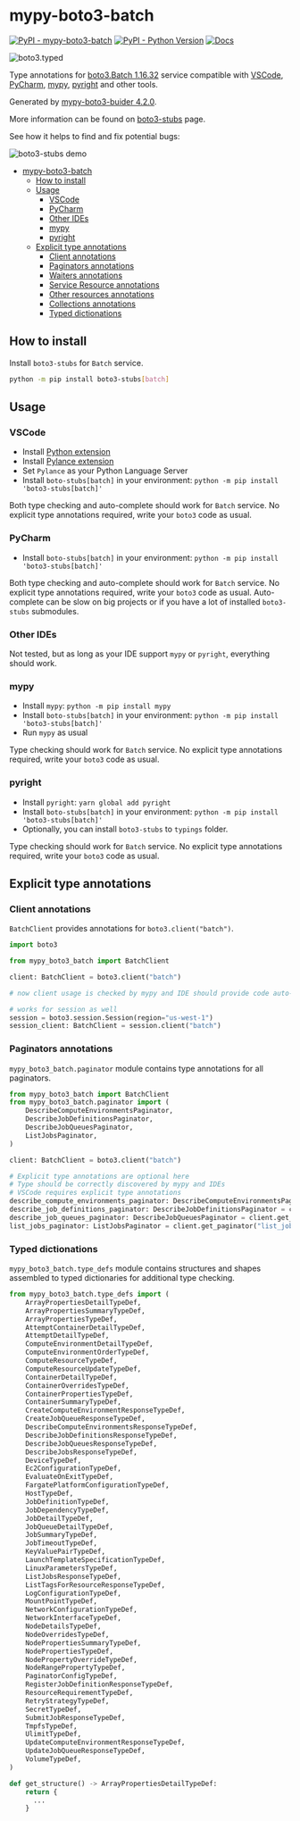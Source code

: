 # mypy-boto3-batch

[![PyPI - mypy-boto3-batch](https://img.shields.io/pypi/v/mypy-boto3-batch.svg?color=blue)](https://pypi.org/project/mypy-boto3-batch)
[![PyPI - Python Version](https://img.shields.io/pypi/pyversions/mypy-boto3-batch.svg?color=blue)](https://pypi.org/project/mypy-boto3-batch)
[![Docs](https://img.shields.io/readthedocs/mypy-boto3-builder.svg?color=blue)](https://mypy-boto3-builder.readthedocs.io/)

![boto3.typed](https://github.com/vemel/mypy_boto3_builder/raw/master/logo.png)

Type annotations for
[boto3.Batch 1.16.32](https://boto3.amazonaws.com/v1/documentation/api/1.16.32/reference/services/batch.html#Batch) service
compatible with
[VSCode](https://code.visualstudio.com/),
[PyCharm](https://www.jetbrains.com/pycharm/),
[mypy](https://github.com/python/mypy),
[pyright](https://github.com/microsoft/pyright)
and other tools.

Generated by [mypy-boto3-buider 4.2.0](https://github.com/vemel/mypy_boto3_builder).

More information can be found on [boto3-stubs](https://pypi.org/project/boto3-stubs/) page.

See how it helps to find and fix potential bugs:

![boto3-stubs demo](https://github.com/vemel/mypy_boto3_builder/raw/master/demo.gif)

- [mypy-boto3-batch](#mypy-boto3-batch)
  - [How to install](#how-to-install)
  - [Usage](#usage)
    - [VSCode](#vscode)
    - [PyCharm](#pycharm)
    - [Other IDEs](#other-ides)
    - [mypy](#mypy)
    - [pyright](#pyright)
  - [Explicit type annotations](#explicit-type-annotations)
    - [Client annotations](#client-annotations)
    - [Paginators annotations](#paginators-annotations)
    - [Waiters annotations](#waiters-annotations)
    - [Service Resource annotations](#service-resource-annotations)
    - [Other resources annotations](#other-resources-annotations)
    - [Collections annotations](#collections-annotations)
    - [Typed dictionations](#typed-dictionations)

## How to install

Install `boto3-stubs` for `Batch` service.

```bash
python -m pip install boto3-stubs[batch]
```

## Usage

### VSCode

- Install [Python extension](https://marketplace.visualstudio.com/items?itemName=ms-python.python)
- Install [Pylance extension](https://marketplace.visualstudio.com/items?itemName=ms-python.vscode-pylance)
- Set `Pylance` as your Python Language Server
- Install `boto-stubs[batch]` in your environment: `python -m pip install 'boto3-stubs[batch]'`

Both type checking and auto-complete should work for `Batch` service.
No explicit type annotations required, write your `boto3` code as usual.

### PyCharm

- Install `boto-stubs[batch]` in your environment: `python -m pip install 'boto3-stubs[batch]'`

Both type checking and auto-complete should work for `Batch` service.
No explicit type annotations required, write your `boto3` code as usual.
Auto-complete can be slow on big projects or if you have a lot of installed `boto3-stubs` submodules.

### Other IDEs

Not tested, but as long as your IDE support `mypy` or `pyright`, everything should work.

### mypy

- Install `mypy`: `python -m pip install mypy`
- Install `boto-stubs[batch]` in your environment: `python -m pip install 'boto3-stubs[batch]'`
- Run `mypy` as usual

Type checking should work for `Batch` service.
No explicit type annotations required, write your `boto3` code as usual.

### pyright

- Install `pyright`: `yarn global add pyright`
- Install `boto-stubs[batch]` in your environment: `python -m pip install 'boto3-stubs[batch]'`
- Optionally, you can install `boto3-stubs` to `typings` folder.

Type checking should work for `Batch` service.
No explicit type annotations required, write your `boto3` code as usual.

## Explicit type annotations

### Client annotations

`BatchClient` provides annotations for `boto3.client("batch")`.

```python
import boto3

from mypy_boto3_batch import BatchClient

client: BatchClient = boto3.client("batch")

# now client usage is checked by mypy and IDE should provide code auto-complete

# works for session as well
session = boto3.session.Session(region="us-west-1")
session_client: BatchClient = session.client("batch")
```

### Paginators annotations

`mypy_boto3_batch.paginator` module contains type annotations for all paginators.

```python
from mypy_boto3_batch import BatchClient
from mypy_boto3_batch.paginator import (
    DescribeComputeEnvironmentsPaginator,
    DescribeJobDefinitionsPaginator,
    DescribeJobQueuesPaginator,
    ListJobsPaginator,
)

client: BatchClient = boto3.client("batch")

# Explicit type annotations are optional here
# Type should be correctly discovered by mypy and IDEs
# VSCode requires explicit type annotations
describe_compute_environments_paginator: DescribeComputeEnvironmentsPaginator = client.get_paginator("describe_compute_environments")
describe_job_definitions_paginator: DescribeJobDefinitionsPaginator = client.get_paginator("describe_job_definitions")
describe_job_queues_paginator: DescribeJobQueuesPaginator = client.get_paginator("describe_job_queues")
list_jobs_paginator: ListJobsPaginator = client.get_paginator("list_jobs")
```







### Typed dictionations

`mypy_boto3_batch.type_defs` module contains structures and shapes assembled
to typed dictionaries for additional type checking.

```python
from mypy_boto3_batch.type_defs import (
    ArrayPropertiesDetailTypeDef,
    ArrayPropertiesSummaryTypeDef,
    ArrayPropertiesTypeDef,
    AttemptContainerDetailTypeDef,
    AttemptDetailTypeDef,
    ComputeEnvironmentDetailTypeDef,
    ComputeEnvironmentOrderTypeDef,
    ComputeResourceTypeDef,
    ComputeResourceUpdateTypeDef,
    ContainerDetailTypeDef,
    ContainerOverridesTypeDef,
    ContainerPropertiesTypeDef,
    ContainerSummaryTypeDef,
    CreateComputeEnvironmentResponseTypeDef,
    CreateJobQueueResponseTypeDef,
    DescribeComputeEnvironmentsResponseTypeDef,
    DescribeJobDefinitionsResponseTypeDef,
    DescribeJobQueuesResponseTypeDef,
    DescribeJobsResponseTypeDef,
    DeviceTypeDef,
    Ec2ConfigurationTypeDef,
    EvaluateOnExitTypeDef,
    FargatePlatformConfigurationTypeDef,
    HostTypeDef,
    JobDefinitionTypeDef,
    JobDependencyTypeDef,
    JobDetailTypeDef,
    JobQueueDetailTypeDef,
    JobSummaryTypeDef,
    JobTimeoutTypeDef,
    KeyValuePairTypeDef,
    LaunchTemplateSpecificationTypeDef,
    LinuxParametersTypeDef,
    ListJobsResponseTypeDef,
    ListTagsForResourceResponseTypeDef,
    LogConfigurationTypeDef,
    MountPointTypeDef,
    NetworkConfigurationTypeDef,
    NetworkInterfaceTypeDef,
    NodeDetailsTypeDef,
    NodeOverridesTypeDef,
    NodePropertiesSummaryTypeDef,
    NodePropertiesTypeDef,
    NodePropertyOverrideTypeDef,
    NodeRangePropertyTypeDef,
    PaginatorConfigTypeDef,
    RegisterJobDefinitionResponseTypeDef,
    ResourceRequirementTypeDef,
    RetryStrategyTypeDef,
    SecretTypeDef,
    SubmitJobResponseTypeDef,
    TmpfsTypeDef,
    UlimitTypeDef,
    UpdateComputeEnvironmentResponseTypeDef,
    UpdateJobQueueResponseTypeDef,
    VolumeTypeDef,
)

def get_structure() -> ArrayPropertiesDetailTypeDef:
    return {
      ...
    }
```
